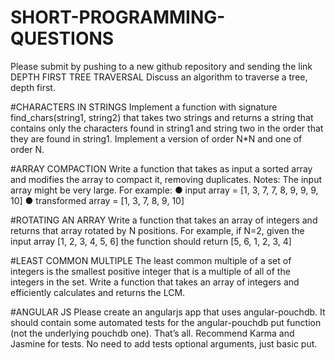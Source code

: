 # SHORT-PROGRAMMING-QUESTIONS
Please submit by pushing to a new github repository and sending the link
DEPTH FIRST TREE TRAVERSAL
Discuss an algorithm to traverse a tree, depth first.

#CHARACTERS IN STRINGS
Implement a function with signature find_chars(string1, string2) that takes two strings and returns a string that
contains only the characters found in string1 and string two in the order that they are found in string1. Implement
a version of order N*N and one of order N.

#ARRAY COMPACTION
Write a function that takes as input a sorted array and modifies the array to compact it, removing duplicates.
Notes: The input array might be very large.
For example:
● input array = [1, 3, 7, 7, 8, 9, 9, 9, 10]
● transformed array = [1, 3, 7, 8, 9, 10]

#ROTATING AN ARRAY
Write a function that takes an array of integers and returns that array rotated by N positions.
For example, if N=2, given the input array [1, 2, 3, 4, 5, 6] the function should return [5, 6, 1, 2, 3, 4]

#LEAST COMMON MULTIPLE
The least common multiple of a set of integers is the smallest positive integer that is a multiple of all of the
integers in the set.
Write a function that takes an array of integers and efficiently calculates and returns the LCM.

#ANGULAR JS
Please create an angularjs app that uses angular-pouchdb. It should contain some automated tests for the
angular-pouchdb put function (not the underlying pouchdb one). That’s all. Recommend Karma and Jasmine for
tests. No need to add tests optional arguments, just basic put.
